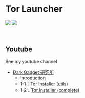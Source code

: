 # Tor Launcher

<img src="https://img.shields.io/badge/license-GPL-ffd700.svg?style=plastic" />  <img src="https://img.shields.io/badge/Python-3.x-3776AB.svg?logo=python&style=plastic" /> 

<br>

## Youtube
See my youtube channel
- [Dark Gadget 研究所](https://www.youtube.com/channel/UCaP8YS1unUsz7fXoRv99bzQ)
  - [Introduction](https://youtu.be/dAEzesbGr7k) 
  - 1-1：[Tor Installer (utils)](https://youtu.be/ol0Kmz1yDW4)
  - 1-2：[Tor Installer (complete)](https://youtu.be/MdSJsBd9Gkc)

